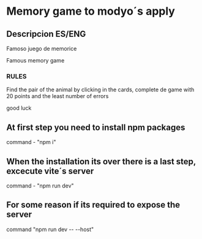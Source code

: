 # Memory game to modyo´s apply
## Descripcion ES/ENG

Famoso juego de memorice

Famous memory game

### RULES
Find the pair of the animal by clicking in the cards, complete de game with 20 points and the least number of errors

good luck

## At first step you need to install npm packages
 command - "npm i"
## When the installation its over there is a last step, excecute vite´s server
 command - "npm run dev"

## For some reason if its required to expose the server 
 command "npm run dev -- --host"